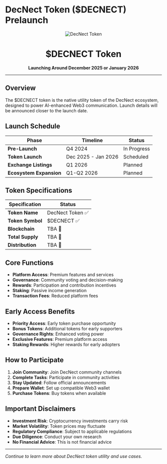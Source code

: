 # DecNect Token ($DECNECT) Prelaunch

<div align="center">

![DecNect Token](https://via.placeholder.com/400x200/1a1a1a/ffffff?text=DECNECT+Token)

# $DECNECT Token

**Launching Around December 2025 or January 2026**

</div>

---

## Overview

The $DECNECT token is the native utility token of the DecNect ecosystem, designed to power AI-enhanced Web3 communication. Launch details will be announced closer to the launch date.

## Launch Schedule

| **Phase** | **Timeline** | **Status** |
|-----------|--------------|------------|
| **Pre-Launch** | Q4 2024 | In Progress |
| **Token Launch** | Dec 2025 - Jan 2026 | Scheduled |
| **Exchange Listings** | Q1 2026 | Planned |
| **Ecosystem Expansion** | Q1-Q2 2026 | Planned |

## Token Specifications

| **Specification** | **Status** |
|-------------------|------------|
| **Token Name** | DecNect Token ✅ |
| **Token Symbol** | $DECNECT ✅ |
| **Blockchain** | TBA 🔄 |
| **Total Supply** | TBA 🔄 |
| **Distribution** | TBA 🔄 |

## Core Functions

- **Platform Access**: Premium features and services
- **Governance**: Community voting and decision-making
- **Rewards**: Participation and contribution incentives
- **Staking**: Passive income generation
- **Transaction Fees**: Reduced platform fees

## Early Access Benefits

- **Priority Access**: Early token purchase opportunity
- **Bonus Tokens**: Additional tokens for early supporters
- **Governance Rights**: Enhanced voting power
- **Exclusive Features**: Premium platform access
- **Staking Rewards**: Higher rewards for early adopters

## How to Participate

1. **Join Community**: Join DecNect community channels
2. **Complete Tasks**: Participate in community activities
3. **Stay Updated**: Follow official announcements
4. **Prepare Wallet**: Set up compatible Web3 wallet
5. **Purchase Tokens**: Buy tokens when available

## Important Disclaimers

- **Investment Risk**: Cryptocurrency investments carry risk
- **Market Volatility**: Token prices may fluctuate
- **Regulatory Compliance**: Subject to applicable regulations
- **Due Diligence**: Conduct your own research
- **No Financial Advice**: This is not financial advice

---

*Continue to learn more about DecNect token utility and use cases.*